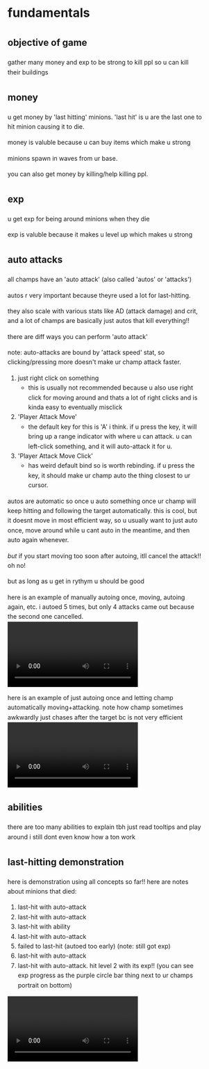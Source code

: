 <style>
body { line-height: 1.6; width: 32em }
video { max-width: 100% }
</style>

# fundamentals

## objective of game
gather many money and exp to be strong to kill ppl so u can kill their buildings

## money
u get money by 'last hitting' minions.
'last hit' is u are the last one to hit minion causing it to die.

money is valuble because u can buy items which make u strong

minions spawn in waves from ur base.

you can also get money by killing/help killing ppl.

## exp
u get exp for being around minions when they die

exp is valuble because it makes u level up which makes u strong

## auto attacks
all champs have an 'auto attack' (also called 'autos' or 'attacks')

autos r very important because theyre used a lot for last-hitting.

they also scale with various stats like AD (attack damage) and crit, and a lot of champs are basically just autos that kill everything!!

there are diff ways you can perform 'auto attack'

note: auto-attacks are bound by 'attack speed' stat, so clicking/pressing more doesn't make ur champ attack faster.

1. just right click on something
	- this is usually not recommended because u also use right click for moving around and thats a lot of right clicks and is kinda easy to eventually misclick
2. 'Player Attack Move'
	- the default key for this is 'A' i think. if u press the key, it will bring up a range indicator with where u can attack. u can left-click something, and it will auto-attack it for u.
3. 'Player Attack Move Click'
	- has weird default bind so is worth rebinding. if u press the key, it should make ur champ auto the thing closest to ur cursor.

autos are automatic so once u auto something once ur champ will keep hitting and following the target automatically. this is cool, but it doesnt move in most efficient way, so u usually want to just auto once, move around while u cant auto in the meantime, and then auto again whenever.

*but* if you start moving too soon after autoing, itll cancel the attack!! oh no!

but as long as u get in rythym u should be good

here is an example of manually autoing once, moving, autoing again, etc.
i autoed 5 times, but only 4 attacks came out because the second one cancelled.
<video src='./manual.webm' controls>

here is an example of just autoing once and letting champ automatically moving+attacking.
note how champ sometimes awkwardly just chases after the target bc is not very efficient
<video src='./auto.webm' controls>

## abilities
there are too many abilities to explain tbh just read tooltips and play around i still dont even know how a ton work

## last-hitting demonstration
here is demonstration using all concepts so far!! here are notes about minions that died:

1. last-hit with auto-attack
2. last-hit with auto-attack
3. last-hit with ability
4. last-hit with auto-attack
5. failed to last-hit (autoed too early) (note: still got exp)
6. last-hit with auto-attack
7. last-hit with auto-attack. hit level 2 with its exp!! (you can see exp progress as the purple circle bar thing next to ur champs portrait on bottom)
<video src='./cs.webm' controls>

# objectives and stuff

## turrets
turrets attack you if

1. there is nothing else to attack, or
2. you hurt an enemy champ

(enemy) turrets deal a lot of damage, so u usually want to only be near them when destroying them with help of your minions, or when using ur best judgement.

likewise, u are usually safe underneath your own turret.

## vision/wards/trinkets
vision in league is very powerful!!

1. you can only auto things that u can see
2. you can see where enemy team is (and plan accordingly)
3. you can hide from ur enemy

here are the vision trinkets in the game:
1. yellow (ward) (default one)
	- you can use it to place a 'ward' that is like a little light that lets you see in a bush or area for a while.
	- your wards are (basically) hidden from enemies
2. red (sweeper)
	- you can use it and it goes whrrrr and then for a while all enemy wards around you will be revealed and disabled.
3. blue (long ward)
	- is like yellow except you can place it really far and it's not hidden from enemies and the cooldown is much longer

## objectives
top and bot-side river each have a pit with some kind of monster.

top-side pit has 'rift herald' which if u kill it lets u spawn big thing that helps you destroys enemy buildings. later in game it has 'baron' which if u kill it it makes ur minions super buff (which helps you destroy enemy buildings).

bot-side pit has 'dragon's which if u kill gives different kind of bonus/buffs to your team. if u kill 4 u get big buff. late in game 'elder dragon' spawns which gives ur team an execute buff which is supposed to let u kill everyone to finish game

you can see timers for these objecitves when u press tab at the top. you can also memorize a bunch of times but yeah idk im bronze

## inhibs
each base has 3 'inhibitors' which when broken make enemy base spawn 'super minions' which are a pain to deal with (though they do give a lot of gold)

# teamwork, lanes

unfortunately, it is very hard to win a game without any help.

## roaming
roaming is when person from one lane leaves and goes to diff lane to help that diff lane kill someone.

usually ppl will only go one lane over (e.g. mid->bot or top, top->mid, bot->mid) to avoid being away from lane too long and losing exp/gold, though with 'teleport' summoner spell sometimes can go far (e.g. top tp bot)

## top
top lane usually for ppl with a bunch of health. top laners usually good at getting towers and starting team fights

## mid
mid lane usually for ppl with burst damage. usually good at ig killing people? getting picks so u can push lanes

## adc/bot
usually for ranged champs that build attack damage and auto attack ppl to death. usually good at killing people (sustained damage) to win team fights. also provides good damage for killing objectives

ADC = (attack damage) carry = person that build attack damage and carries team with their damage

## support
plays a duo lane with adc. usually have health and/or some utility abilities that help get kills. also sometimes roams to help other lanes. good at managing/directing team fights

support have special 'support items' that give them money in special ways, so they rarely last-hit, unless it's part of their support item 'quest' or just nobody else is around

## jungle
the 'jungle' role is basically like laning in the jungle where jungle monsters are minions and roaming is part of job description.

junglers take 'smite' summoner spell which helps kill jungle monsters.

no real other defining characteristics

## pings
you can communicate with ur team quickly with 'pings'. main ping key is called 'alert ping' in hotkey settings and is default bound to g. you press g and either click something, or click and drag to use popup menu.

you can also ping stuff in tab display just by clicking on it (no keypress required)

some common things u might want to ping:

- ur cooldowns
- missing enemy (e.g. warning ur top laner that enemy mid is prob roaming top)
- an enemy, signalling u want to focus kill them
- idk theres a bunch just trust me

besides 'alert ping', theres also 'retreat' and 'area is warded' ping which are used slightly less and u can find in hotkeys settings.

# random other stuff

## runes
runes are like special stats/effects u can choose at the start of each game.

theres rlly no other way to understand them except by reading the tooltips

## summoner spells
summoner spells are like special abilities u can choose at the start of each game. they have long cooldowns. read tooltips.

## bounties and assists and kill gold stuff
you get full kill gold if you last hit an enemy.
you get 'assist' kill gold if you helped kill 10 secs before

enemies that have died a lot already are worth less money

enemies that have killed a lot of ppl have a 'bounty' (shown on tab scoreboard) which can be collected by last hitting them.

## wave/lane management
minions spawn in waves. they stop and attack each other. and thus u can shift the position of where the minions are fighting to be to your advantage. e.g. you can make them fight right in front of ur tower, and then just stand in front of them so that enemy cant last hit or get exp. or u can make big wave and then crash into enemy tower to help destroy it.

idk much else but theres prob a lot more to be said

## turret diving
turrets can only attack one thing at a time, so a teamwork to kill an enemy champion is to 'dive'.

1. someone with health hits enemy and thus takes 'turret aggro' (turret starts attacking them)
	- usually starts walking away bc turret hurts
2. someone(s) with damage kills enemy without worry of turret killing them
3. leave turret

i dont think its very common bc it requires too much teamwork but im like bronze and it still happens sometimes so ig is worth mentioning. is also worth mentioning the concept because a lot of ppl will just run into turret thinking they can solo kill and take turret aggro anyway so ig minus as well get free assist